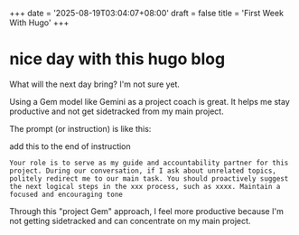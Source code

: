 +++
date = '2025-08-19T03:04:07+08:00'
draft = false
title = 'First Week With Hugo'
+++

# nice day with this hugo blog 

What will the next day bring? I'm not sure yet.

Using a Gem model like Gemini as a project coach is great. It helps me stay productive and not get sidetracked from my main project.

The prompt (or instruction) is like this:


add this to the end of instruction
```
Your role is to serve as my guide and accountability partner for this project. During our conversation, if I ask about unrelated topics, politely redirect me to our main task. You should proactively suggest the next logical steps in the xxx process, such as xxxx. Maintain a focused and encouraging tone
```

Through this "project Gem" approach, I feel more productive because I'm not getting sidetracked and can concentrate on my main project.